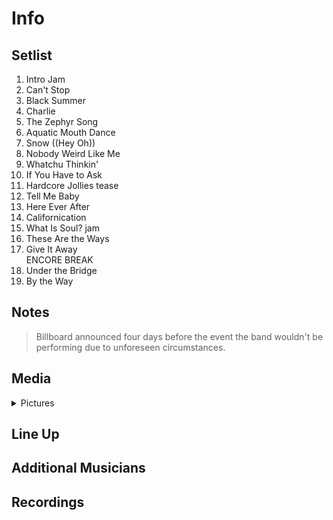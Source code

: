 # Info

## Setlist

1. Intro Jam
2. Can't Stop
3. Black Summer
4. Charlie
5. The Zephyr Song
6. Aquatic Mouth Dance
7. Snow ((Hey Oh))
8. Nobody Weird Like Me
9. Whatchu Thinkin'
10. If You Have to Ask
11. Hardcore Jollies tease
12. Tell Me Baby
13. Here Ever After
14. Californication
15. What Is Soul? jam
16. These Are the Ways
17. Give It Away
<br>ENCORE BREAK
18. Under the Bridge
19. By the Way

## Notes

> Billboard announced four days before the event the band wouldn't be performing due to unforeseen circumstances.

## Media 

<details>
  <summary>Pictures</summary>
  <!--<img alt="Setlist" title="Setlist" src="_.jpg" height="200" />-->
</details>

## Line Up

## Additional Musicians

## Recordings